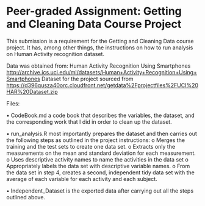 # Peer-graded Assignment: Getting and Cleaning Data Course Project
This submission is a requirement for the Getting and Cleaning Data course project. It has, among other things, the instructions on how to run analysis on Human Activity recognition dataset. 

Data was obtained from: Human Activity Recognition Using Smartphones http://archive.ics.uci.edu/ml/datasets/Human+Activity+Recognition+Using+Smartphones
Dataset for the project sourced from https://d396qusza40orc.cloudfront.net/getdata%2Fprojectfiles%2FUCI%20HAR%20Dataset.zip

Files:

•	CodeBook.md a code book that describes the variables, the dataset, and the corresponding work that I did in order to clean up the dataset.

•	run_analysis.R most importantly prepares the dataset and then carries out the following steps as outlined in the project instructions:
o	Merges the training and the test sets to create one data set.
o	Extracts only the measurements on the mean and standard deviation for each measurement.
o	Uses descriptive activity names to name the activities in the data set
o	Appropriately labels the data set with descriptive variable names.
o	From the data set in step 4, creates a second, independent tidy data set with the average of each variable for each activity and each subject.

•	Independent_Dataset is the exported data after carrying out all the steps outlined above.

